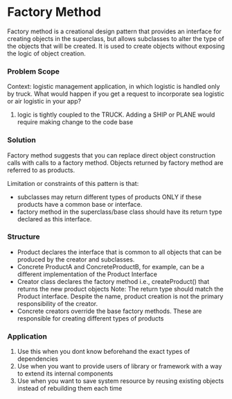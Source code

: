 # Factory Method

Factory method is a creational design pattern that provides an interface for creating objects
in the superclass, but allows subclasses to alter the type of the objects that will be created.
It is used to create objects without exposing the logic of object creation.

### Problem Scope

Context: logistic management application, in which logistic is handled only by truck.
What would happen if you get a request to incorporate sea logistic or air logistic in your app?

1. logic is tightly coupled to the TRUCK. Adding a SHIP or PLANE would require making change to the code base

### Solution 

Factory method suggests that you can replace direct object construction calls with 
calls to a factory method. Objects returned by factory method are referred to as products.

Limitation or constraints of this pattern is that:
- subclasses may return different types of products ONLY if these products have a common 
base or interface.
- factory method in the superclass/base class should have its return type declared as this
interface.

### Structure
- Product declares the interface that is common to all objects that can be produced by
the creator and subclasses.
- Concrete ProductA and ConcreteProductB, for example, can be a different implementation of 
the Product Interface
- Creator class declares the factory method i.e., createProduct() that returns the new product objects
Note: The return type should match the Product interface. Despite the name, product creation
is not the primary responsibility of the creator.
- Concrete creators override the base factory methods. These are responsible
for creating different types of products

### Application

1. Use this when you dont know beforehand the exact types of dependencies
2. Use when you want to provide users of library or framework with a way to extend its internal components
3. Use when you want to save system resource by reusing existing objects instead of rebuilding them each time